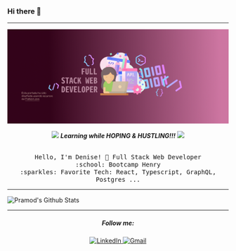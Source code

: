 ### Hi there 👋
----------------------------------------------------------------------------------------------------------------------------------
<img width="auto" src="./Portada Linked In.png" />
 <p align="center">
 <img src="https://media.giphy.com/media/VgCDAzcKvsR6OM0uWg/giphy.gif" width="50" /> <b><i>Learning while HOPING & HUSTLING!!!</i></b> <img src="https://media.giphy.com/media/7j2hfyeVcDtf2/giphy.gif" width="50" />
 </p>


<p align="center">
  <br>
  <samp>
    Hello, I'm Denise! 👋
    Full Stack Web Developer<br>
    :school: Bootcamp Henry<br>
    :sparkles: Favorite Tech: React, Typescript, GraphQL, Postgres ... <br>  
  </samp>
</p>


---------------------------------------------------------------------------------------------------------------------------------------------------------------------------------
 <img align="center" src="https://github-readme-stats.vercel.app/api?username=DeniseCardozo&show_icons=true&title_color=610D4D&icon_color=C949DC&text_color=440A5C&bg_color=F3D3E7" alt="Pramod's Github Stats" width="450px"> 
 
---------------------------------------------------------------------------------------------------------------------------------------------------------------------------------


<div  align="center">
<h5><i>Follow me:</i></h5>
  <a href="https://www.linkedin.com/in/denise-carla-maria-cardozo/" target="_blank">
    <img src="https://img.shields.io/badge/LinkedIn-%230077B5.svg?&style=flat-square&logo=linkedin&logoColor=white&color=DEB6AB" alt="LinkedIn">
  </a>
   <a href="mailto:dennicardozo96@gmail.com@gmail.com" mailto="dennicardozo96@gmail.com@gmail.com" target="_blank">
    <img src="https://img.shields.io/badge/Gmail-%231877F2.svg?&style=flat-square&logo=gmail&logoColor=white&color=DEB6AB" alt="Gmail">
  </a>
</div>
